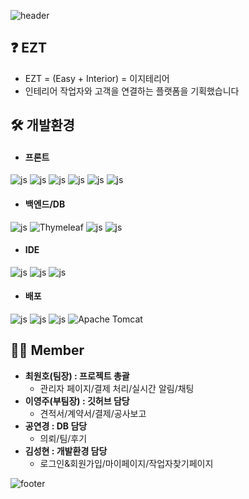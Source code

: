 ![header](https://capsule-render.vercel.app/api?type=waving&color=9ACB34&height=300&section=header&text=EZT%20&fontSize=90&fontColor=f7f5f5)

## ❓ EZT
- EZT = (Easy + Interior) = 이지테리어
- 인테리어 작업자와 고객을 연결하는 플랫폼을 기획했습니다

## 🛠 개발환경
- #### 프론트
![js](https://img.shields.io/badge/HTML-239120?style=for-the-badge&logo=html5&logoColor=white)
![js](https://img.shields.io/badge/CSS-239120?&style=for-the-badge&logo=css3&logoColor=white)
![js](https://img.shields.io/badge/JavaScript-F7DF1E?style=for-the-badge&logo=JavaScript&logoColor=white)
![js](https://img.shields.io/badge/React-20232A?style=for-the-badge&logo=react&logoColor=61DAFB)
![js](https://img.shields.io/badge/Bootstrap-563D7C?style=for-the-badge&logo=bootstrap&logoColor=white)
![js](https://img.shields.io/badge/jQuery-0769AD?style=for-the-badge&logo=jquery&logoColor=white)
- #### 백엔드/DB
![js](https://img.shields.io/badge/Spring-6DB33F?style=for-the-badge&logo=spring&logoColor=white)
![Thymeleaf](https://img.shields.io/badge/Thymeleaf-%23005C0F.svg?style=for-the-badge&logo=Thymeleaf&logoColor=white)
![js](https://img.shields.io/badge/Java-ED8B00?style=for-the-badge&logo=openjdk&logoColor=white)
![js](https://img.shields.io/badge/Oracle-F80000?style=for-the-badge&logo=Oracle&logoColor=white)
- #### IDE
![js](https://img.shields.io/badge/Eclipse-2C2255?style=for-the-badge&logo=eclipse&logoColor=white)
![js](https://img.shields.io/badge/Visual_Studio_Code-0078D4?style=for-the-badge&logo=visual%20studio%20code&logoColor=white)
![js](https://img.shields.io/badge/GitHub-100000?style=for-the-badge&logo=github&logoColor=white)
- #### 배포
![js](https://img.shields.io/badge/docker-%230db7ed.svg?style=for-the-badge&logo=docker&logoColor=white)
![js](https://img.shields.io/badge/Jenkins-D24939?style=for-the-badge&logo=Jenkins&logoColor=white)
![js](https://img.shields.io/badge/Amazon_AWS-232F3E?style=for-the-badge&logo=amazon-aws&logoColor=white)
![Apache Tomcat](https://img.shields.io/badge/apache%20tomcat-%23F8DC75.svg?style=for-the-badge&logo=apache-tomcat&logoColor=black)

## 🙋‍♀️ Member
- **최원호(팀장) : 프로젝트 총괄**
  - 관리자 페이지/결제 처리/실시간 알림/채팅
- **이영주(부팀장) : 깃허브 담당**
    - 견적서/계약서/결제/공사보고
- **공연경 : DB 담당**
    - 의뢰/팀/후기
- **김성현 : 개발환경 담당**
  - 로그인&회원가입/마이페이지/작업자찾기페이지

![footer](https://capsule-render.vercel.app/api?type=waving&color=9ACB34&height=300&section=footer&text=EZT%20&fontSize=90&fontColor=f7f5f5)
